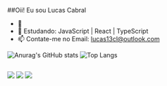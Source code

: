 ##Oii! Eu sou Lucas Cabral

- 🔭 
- 🌱 Estudando: JavaScript | React | TypeScript 
- 📫 Contate-me no Email: lucas13cl@outlook.com



![Anurag's GitHub stats](https://github-readme-stats.vercel.app/api?username=lucas13cl&show_icons=true&theme=highcontrast)
![Top Langs](https://github-readme-stats.vercel.app/api/top-langs/?username=lucas13cl&layout=compact)

##
<div> 
  <a href="https://www.instagram.com/lucas.cabrall/" target="_blank"><img src="https://img.shields.io/badge/-Instagram-%23E4405F?style=for-the-badge&logo=instagram&logoColor=white" target="_blank"></a>
  <a href = "lucas13cl@hotmail.com"><img src="https://img.shields.io/badge/-Gmail-%23333?style=for-the-badge&logo=gmail&logoColor=white" target="_blank"></a>
  <a href="https://www.linkedin.com/in/lucas-cabral13" target="_blank"><img src="https://img.shields.io/badge/-LinkedIn-%230077B5?style=for-the-badge&logo=linkedin&logoColor=white" target="_blank"></a> 
  
</div>
